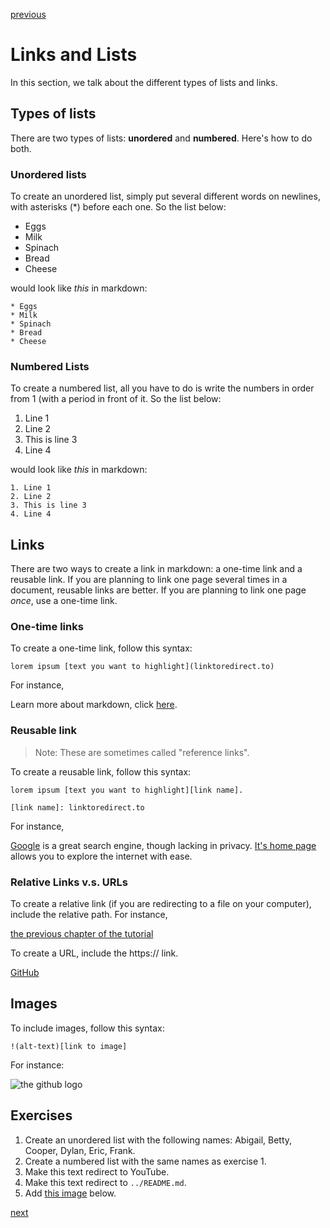[previous](./the_basics.md)

# Links and Lists

In this section, we talk about the different types of lists and links.

## Types of lists

There are two types of lists: **unordered** and **numbered**. Here's how to do both.

### Unordered lists

To create an unordered list, simply put several different words on newlines, with asterisks (\*) before each one. So the list below:

* Eggs
* Milk
* Spinach
* Bread
* Cheese

would look like *this* in markdown:

```
* Eggs
* Milk
* Spinach
* Bread
* Cheese
```

### Numbered Lists

To create a numbered list, all you have to do is write the numbers in order from 1 (with a period in front of it. So the list below:

1. Line 1
2. Line 2
3. This is line 3
4. Line 4

would look like *this* in markdown:

```
1. Line 1
2. Line 2
3. This is line 3
4. Line 4
```

## Links

There are two ways to create a link in markdown: a one-time link and a reusable link. If you are planning to link one page several times in a document, reusable links are better. If you are planning to link one page *once*, use a one-time link.

### One-time links

To create a one-time link, follow this syntax:

```
lorem ipsum [text you want to highlight](linktoredirect.to)
```

For instance,

Learn more about markdown, click [here](https://anvilproject.org/guides/content/creating-links).

### Reusable link

>Note: These are sometimes called "reference links".

To create a reusable link, follow this syntax:

```
lorem ipsum [text you want to highlight][link name].

[link name]: linktoredirect.to
```

For instance,

[Google][google] is a great search engine, though lacking in privacy. [It's home page][google] allows you to explore the internet with ease.

[google]: https://google.com

### Relative Links v.s. URLs

To create a relative link (if you are redirecting to a file on your computer), include the relative path. For instance,

[the previous chapter of the tutorial](/the_basics.md)

To create a URL, include the https:// link.

[GitHub](https://github.com)

## Images

To include images, follow this syntax:

```
!(alt-text)[link to image]
```

For instance:

![the github logo](https://imgs.search.brave.com/Fm3h67kVyDkwjUTr3xk9h7-NT7j3adk4zAyerka2ikM/rs:fit:1200:1200:1/g:ce/aHR0cDovL3d3dy5w/bmdhbGwuY29tL3dw/LWNvbnRlbnQvdXBs/b2Fkcy8yMDE2LzA0/L0dpdGh1Yi1QTkct/SW1hZ2UucG5n)

## Exercises

1. Create an unordered list with the following names: Abigail, Betty, Cooper, Dylan, Eric, Frank.
2. Create a numbered list with the same names as exercise 1.
3. Make this text redirect to YouTube.
4. Make this text redirect to `../README.md`.
5. Add [this image](https://imgs.search.brave.com/Yyy8J98CVVE3JDmqsBtNkXMDV7EN2inma7DugwdUzd0/rs:fit:1200:1024:1/g:ce/aHR0cDovL2tpcmtz/dHJvYmVjay5naXRo/dWIuaW8vd2hhdGlz/bWFya2Rvd24uY29t/L2ltZy9tYXJrZG93/bi5wbmc) below.

[next](/bonus.md)
